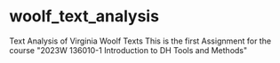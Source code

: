 # woolf_text_analysis
Text Analysis of Virginia Woolf Texts
This is the first Assignment for the course "2023W 136010-1 Introduction to DH Tools and Methods"

